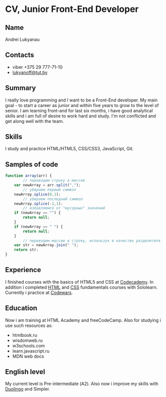 # CV, Junior Front-End Developer
## Name
Andrei Lukyanau
## Contacts

* viber +375 29 777-71-10
* lukyanoff@tut.by
  
## Summary
I really love programming and I want to be a Front-End developer. My main goal - to start a career as junior and within five years to grow to the level of senior. I am learning front-and for last six months, i have good analytical skills and i am full of desire to work hard and study. I'm not conflicted and get along well with the team.
## Skills
I study and practice HTML/HTML5, CSS/CSS3, JavaScript, Git.
## Samples of code
```js
function array(arr) {
        // переводим строку в массив
	var newArray = arr.split(",");
        // убираем первый символ
	newArray.splice(0,1);
        // убираем последний символ
	newArray.splice(-1,1);
        // избавляемся от "мусорных" значений
	if (newArray == "") {
		return null;
	}
	if (newArray == " ") {
		return null;
	}
        // переводим массив в строку, используя в качестве разделителя пробел
	var str = newArray.join(" ");
	return str;
}
```
## Experience
I finished сourses with the basics of HTML5 and CSS at [Codecademy](https://www.codecademy.com/users/bol2n/achievements). In addition i completed [HTML](https://bol2n.github.io/files/cert-1014-10707903.jpg) and [CSS](https://bol2n.github.io/files/cert-1023-10707903.jpg) fundamentals courses with Sololearn. Currently i practice at [Codewars](https://www.codewars.com/users/bol2n/completed).
## Education
Now i am training at HTML Academy and freeCodeCamp. Also for studying i use such resources as:

* htmlbook.ru
* wisdomweb.ru
* w3schools.com
* learn.javascript.ru
* MDN web docs
  
## English level
My current level is Pre-intermediate (А2). Also now i improve my skills with [Duolingo](https://www.duolingo.com/bol2n) and Simpler.